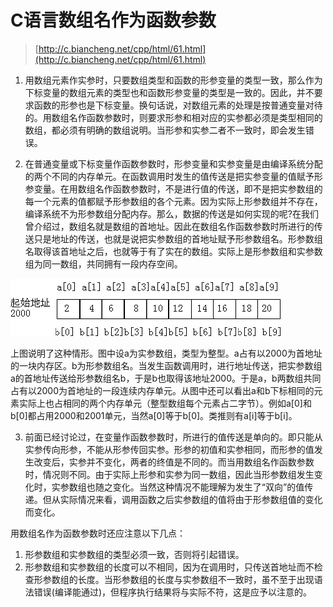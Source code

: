 # C语言数组名作为函数参数

> [http://c.biancheng.net/cpp/html/61.html](http://c.biancheng.net/cpp/html/61.html)

1) 用数组元素作实参时，只要数组类型和函数的形参变量的类型一致，那么作为下标变量的数组元素的类型也和函数形参变量的类型是一致的。因此，并不要求函数的形参也是下标变量。换句话说，对数组元素的处理是按普通变量对待的。用数组名作函数参数时，则要求形参和相对应的实参都必须是类型相同的数组，都必须有明确的数组说明。当形参和实参二者不一致时，即会发生错误。

2) 在普通变量或下标变量作函数参数时，形参变量和实参变量是由编译系统分配的两个不同的内存单元。在函数调用时发生的值传送是把实参变量的值赋予形参变量。在用数组名作函数参数时，不是进行值的传送，即不是把实参数组的每一个元素的值都赋予形参数组的各个元素。因为实际上形参数组并不存在，编译系统不为形参数组分配内存。那么，数据的传送是如何实现的呢?在我们曾介绍过，数组名就是数组的首地址。因此在数组名作函数参数时所进行的传送只是地址的传送，也就是说把实参数组的首地址赋予形参数组名。形参数组名取得该首地址之后，也就等于有了实在的数组。实际上是形参数组和实参数组为同一数组，共同拥有一段内存空间。

![array_func](./c_array_func.assets/array_func.png)

上图说明了这种情形。图中设a为实参数组，类型为整型。a占有以2000为首地址的一块内存区。b为形参数组名。当发生函数调用时，进行地址传送，把实参数组a的首地址传送给形参数组名b，于是b也取得该地址2000。于是a，b两数组共同占有以2000为首地址的一段连续内存单元。从图中还可以看出a和b下标相同的元素实际上也占相同的两个内存单元（整型数组每个元素占二字节）。例如a[0]和b[0]都占用2000和2001单元，当然a[0]等于b[0]。类推则有a[i]等于b[i]。

3) 前面已经讨论过，在变量作函数参数时，所进行的值传送是单向的。即只能从实参传向形参，不能从形参传回实参。形参的初值和实参相同，而形参的值发生改变后，实参并不变化，两者的终值是不同的。而当用数组名作函数参数时，情况则不同。由于实际上形参和实参为同一数组，因此当形参数组发生变化时，实参数组也随之变化。当然这种情况不能理解为发生了“双向”的值传递。但从实际情况来看，调用函数之后实参数组的值将由于形参数组值的变化而变化。

用数组名作为函数参数时还应注意以下几点：

1. 形参数组和实参数组的类型必须一致，否则将引起错误。
2. 形参数组和实参数组的长度可以不相同，因为在调用时，只传送首地址而不检查形参数组的长度。当形参数组的长度与实参数组不一致时，虽不至于出现语法错误(编译能通过)，但程序执行结果将与实际不符，这是应予以注意的。
